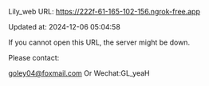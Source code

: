 Lily_web URL: https://222f-61-165-102-156.ngrok-free.app

Updated at: 2024-12-06 05:04:58

If you cannot open this URL, the server might be down.

Please contact: 

goley04@foxmail.com Or Wechat:GL_yeaH